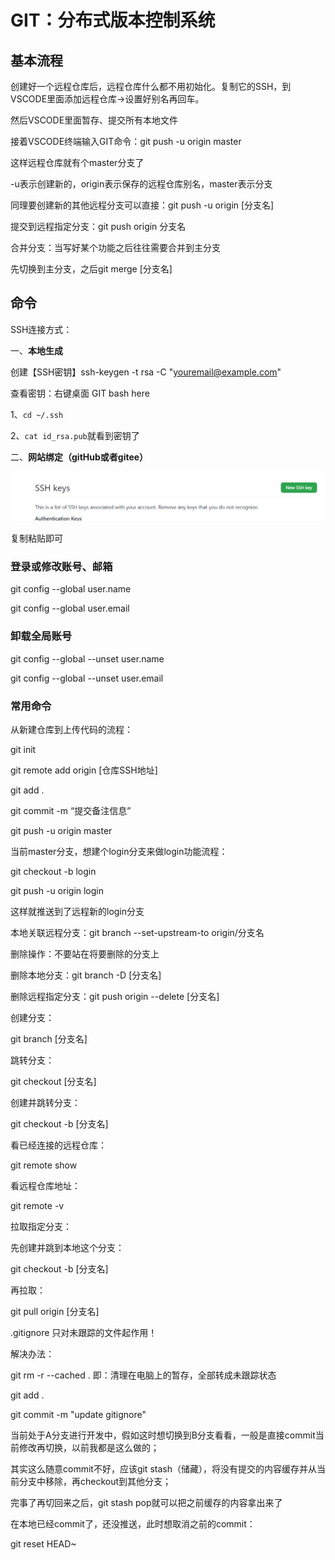 # GIT：分布式版本控制系统

## 基本流程

创建好一个远程仓库后，远程仓库什么都不用初始化。复制它的SSH，到VSCODE里面添加远程仓库→设置好别名再回车。

然后VSCODE里面暂存、提交所有本地文件

接着VSCODE终端输入GIT命令：git push -u origin master

这样远程仓库就有个master分支了

-u表示创建新的，origin表示保存的远程仓库别名，master表示分支



同理要创建新的其他远程分支可以直接：git push -u origin [分支名]

提交到远程指定分支：git push origin 分支名

 

合并分支：当写好某个功能之后往往需要合并到主分支

先切换到主分支，之后git merge [分支名]

 

## 命令

SSH连接方式：

一、**本地生成**

创建【SSH密钥】ssh-keygen -t rsa -C "youremail@example.com"

查看密钥：右键桌面 GIT bash here

1、`cd ~/.ssh`

2、`cat id_rsa.pub`就看到密钥了

二、**网站绑定（gitHub或者gitee）**

![image-20221102152753017](README/image-20221102152753017.png)

复制粘贴即可



### 登录或修改账号、邮箱

git config --global user.name

git config --global user.email



### 卸载全局账号

git config --global --unset user.name

git config --global --unset user.email

 

### 常用命令

从新建仓库到上传代码的流程：

git init

git remote add origin [仓库SSH地址]

git add .

git commit -m “提交备注信息”

git push -u origin master



当前master分支，想建个login分支来做login功能流程：

git checkout -b login

git push -u origin login

这样就推送到了远程新的login分支



本地关联远程分支：git branch --set-upstream-to origin/分支名



删除操作：不要站在将要删除的分支上

删除本地分支：git branch -D [分支名]

删除远程指定分支：git push origin --delete [分支名]



创建分支：

git branch [分支名]

跳转分支：

git checkout [分支名]

创建并跳转分支：

git checkout -b [分支名]



看已经连接的远程仓库：

git remote show

 看远程仓库地址：

git remote -v



拉取指定分支：

先创建并跳到本地这个分支：

git checkout -b [分支名]

再拉取：

git pull origin [分支名]



.gitignore 只对未跟踪的文件起作用！

解决办法：

git rm -r --cached .  即：清理在电脑上的暂存，全部转成未跟踪状态

git add .

git commit -m "update gitignore"

 

当前处于A分支进行开发中，假如这时想切换到B分支看看，一般是直接commit当前修改再切换，以前我都是这么做的；

其实这么随意commit不好，应该git stash（储藏），将没有提交的内容缓存并从当前分支中移除，再checkout到其他分支；

完事了再切回来之后，git stash pop就可以把之前缓存的内容拿出来了



在本地已经commit了，还没推送，此时想取消之前的commit：

git reset HEAD~

